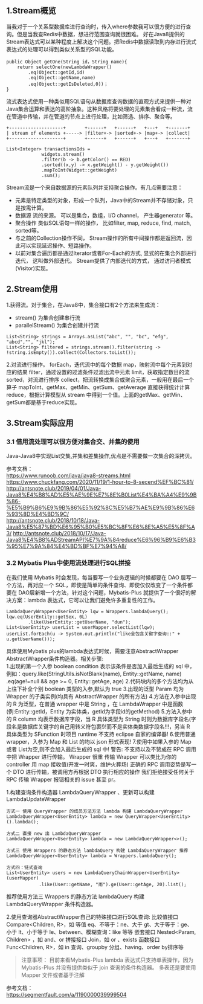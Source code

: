 ## 1.Stream概览

当我对于一个关系型数据库进行查询时，传入where参数我可以很方便的进行查询。但是当我查Redis中数据，想进行范围查询就很困难。
好在Java8提供的Stream表达式可以某种程度上解决这个问题。把Redis中数据读取到内存进行流式表达式的处理可以得到类似关系型的SQL功能。
```
public Object getOne(String id，String name){
    return selectOne(newLambdaWrapper()
        .eq(Object::getId,id)
        .eq(Object::getName,name)
        .eq(Object::getIsDeleted,0))；
}
```

流式表达式使用一种类似用SQL语句从数据库查询数据的直观方式来提供一种对Java集合运算和表达的高阶抽象。这种风格将要处理的元素集合看成一种流，流在管道中传输，并在管道的节点上进行处理，比如筛选、排序、聚合等。  
```text
+--------------------+       +------+   +------+   +---+   +-------+
| stream of elements +-----> |filter+-> |sorted+-> |map+-> |collect|
+--------------------+       +------+   +------+   +---+   +-------+

List<Integer> transactionsIds = 
             widgets.stream()
             .filter(b -> b.getColor() == RED)
             .sorted((x,y) -> x.getWeight() - y.getWeight())
             .mapToInt(Widget::getWeight)
             .sum();
```

Stream流是一个来自数据源的元素队列并支持聚合操作。有几点需要注意：  
* 元素是特定类型的对象，形成一个队列，Java中的Stream并不存储对象，只是按需计算。
* 数据源 流的来源。 可以是集合，数组，I/O channel， 产生器generator 等。
* 聚合操作 类似SQL语句一样的操作， 比如filter, map, reduce, find, match, sorted等。
* 与之前的Collection操作不同， Stream操作的所有中间操作都是返回流，因此可以实现延迟操作、短路操作。
* 以前对集合遍历都是通过Iterator或者For-Each的方式, 显式的在集合外部进行迭代， 这叫做外部迭代。 Stream提供了内部迭代的方式， 通过访问者模式(Visitor)实现。


## 2.Stream使用
1.获得流。对于集合，在Java8中，集合接口有2个方法来生成流：
* stream() 为集合创建串行流
* parallelStream() 为集合创建并行流
```text
List<String> strings = Arrays.asList("abc", "", "bc", "efg", "abcd","", "jkl");
List<String> filtered = strings.stream().filter(string -> !string.isEmpty()).collect(Collectors.toList());
```

2.对流进行操作。
forEach，迭代流中的每个数据
map，映射流中每个元素到对应的结果
filter，通过设置的过滤条件过滤出流中元素
limit，获取指定数目的流
sorted，对流进行排序
collect，把流转换成集合或聚合元素，一般用在最后一个算子
mapToInt、getMax、getMin、getSum、getAverage 直接获得统计计算
reduce，根据计算模型从 stream 中得到一个值。上面的getMax、getMin、getSum都是基于reduce实现。


## 3.Stream实际应用
### 3.1 借用流处理可以很方便对集合交、并集的使用
Java-Java8中实现List交集,并集和差集操作,优点是不需要做一次集合的深拷贝。
 
参考文档：  
https://www.runoob.com/java/java8-streams.html
https://www.chuckfang.com/2020/11/19/1-hour-to-8-secend%EF%BC%81/
http://antsnote.club/2019/04/01/Java-Java8%E4%B8%AD%E5%AE%9E%E7%8E%B0List%E4%BA%A4%E9%9B%86-%E5%B9%B6%E9%9B%86%E5%92%8C%E5%B7%AE%E9%9B%86%E6%93%8D%E4%BD%9C/  
http://antsnote.club/2018/10/18/Java-Java8%E5%87%BD%E6%95%B0%E5%BC%8F%E6%8E%A5%E5%8F%A3/
http://antsnote.club/2018/10/17/Java-Java8%E4%B8%ADStreamAPI%E7%9A%84reduce%E6%96%B9%E6%B3%95%E7%9A%84%E4%BD%BF%E7%94%A8/

### 3.2 Mybatis Plus中使用流处理进行SQL拼接

在我们使用 Mybatis 时会发现，每当要写一个业务逻辑的时候都要在 DAO 层写一个方法，再对应一个 SQL，即使是简单的条件查询、即使仅仅改变了一个条件都要在 DAO层新增一个方法，针对这个问题，Mybatis-Plus 就提供了一个很好的解决方案：lambda 表达式，它可以让我们避免许多重复性的工作。
```text
LambdaQueryWrapper<UserEntity> lqw = Wrappers.lambdaQuery();
lqw.eq(UserEntity::getSex, 0L)
        .like(UserEntity::getUserName, "dun");
List<UserEntity> userList = userMapper.selectList(lqw);
userList.forEach(u -> System.out.println("like全包含关键字查询::" + u.getUserName()));
```

具体使用Mybatis plus的lambda表达式时候，需要注意AbstractWrapper AbstractWrapper条件构造器。相关步骤:  
1.出现的第一个入参 boolean condition 表示该条件是否加入最后生成的 sql 中，例如：query.like(StringUtils.isNotBlank(name), Entity::getName, name) .eq(age!=null && age >= 0, Entity::getAge, age)
2.代码块内的多个方法均为从上往下补全个别 boolean 类型的入参,默认为 true
3.出现的泛型 Param 均为 Wrapper 的子类实例(均具有 AbstractWrapper 的所有方法)
4.方法在入参中出现的 R 为泛型，在普通 wrapper 中是 String ，在 LambdaWrapper 中是函数(例:Entity::getId，Entity 为实体类，getId为字段id的getMethod)
5.方法入参中的 R column 均表示数据库字段，当 R 具体类型为 String 时则为数据库字段名(字段名是数据库关键字的自己用转义符包裹!)!而不是实体类数据字段名!!!，另当 R 具体类型为 SFunction 时项目 runtime 不支持 eclipse 自家的编译器!
6.使用普通 wrapper，入参为 Map 和 List 的均以 json 形式表现!
7.使用中如果入参的 Map 或者 List为空,则不会加入最后生成的 sql 中!
警告:
不支持以及不赞成在 RPC 调用中把 Wrapper 进行传输。
Wrapper 很重 传输 Wrapper 可以类比为你的 controller 用 map 接收值(开发一时爽，维护火葬场) 正确的 RPC 调用姿势是写一个 DTO 进行传输，被调用方再根据 DTO 执行相应的操作 我们拒绝接受任何关于 RPC 传输 Wrapper 报错相关的 issue 甚至 pr。

1.构建查询条件构造器 LambdaQueryWrapper 、更新可以构建LambdaUpdateWrapper  
```text
方式一 使用 QueryWrapper 的成员方法方法 lambda 构建 LambdaQueryWrapper
LambdaQueryWrapper<UserEntity> lambda = new QueryWrapper<UserEntity>().lambda();

方式二 直接 new 出 LambdaQueryWrapper
LambdaQueryWrapper<UserEntity> lambda = new LambdaQueryWrapper<>();

方式三 使用 Wrappers 的静态方法 lambdaQuery 构建 LambdaQueryWrapper 推荐
LambdaQueryWrapper<UserEntity> lambda = Wrappers.lambdaQuery();

方式四：链式查询
List<UserEntity> users = new LambdaQueryChainWrapper<UserEntity>(userMapper)
            .like(User::getName, "雨").ge(User::getAge, 20).list();
```
推荐使用方法三 Wrappers 的静态方法 lambdaQuery 构建 LambdaQueryWrapper 条件构造器。


2.使用查询器AbstractWrapper自己的特殊接口进行SQL查询:
比较值接口 Compare<Children, R>，如 等值 eq、不等于：ne、大于 gt、大于等于：ge、小于 lt、小于等于 le、between、模糊查询：like 等等
嵌套接口 Nested<Param, Children> ，如 and、or
拼接接口 Join<Children>，如 or 、exists
函数接口 Func<Children, R>，如 in 查询、groupby 分组、having、order by排序等

> 注意事项：
> 目前来看Mybatis-Plus lambda 表达式只支持单表操作，因为Mybatis-Plus 并没有提供类似于 join 查询的条件构造器。
> 多表还是要使用Mapper 文件或者基于注解

参考文档：  
https://segmentfault.com/a/1190000039999504